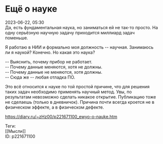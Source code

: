 Ещё о науке
============

   
 2023-06-22, 05:30   
   Да, есть фундаментальная наука, но заниматься ей не так-то просто. На одну серьёзную научную задачу приходится миллиард задач поменьше.   
   
 Я работаю в НИИ и формально моя должность -- научная. Занимаюсь ли я наукой? Конечно. Но какая это наука?   
   
 -- Выяснить, почему прибор не работает.   
 -- Почему данные меняются, хотя не должны.   
 -- Почему данные не меняются, хотя должны.   
 -- Сюда же -- любая отладка ПО.   
   
 Это всё относится к науке по той простой причине, что для решения таких задач необходимо применять научный метод. Увы, по результатам невозможно сделать никакое открытие. Публикацию тоже не сделаешь (только в дневничок). Причина почти всегда кроется не в физическом эффекте, а в физическом дефекте.   
     
 <https://diary.ru/~zHz00/p221671100_ewyo-o-nauke.htm>   
   
 Теги:   
 [[Мысли]]   
 ID: p221671100